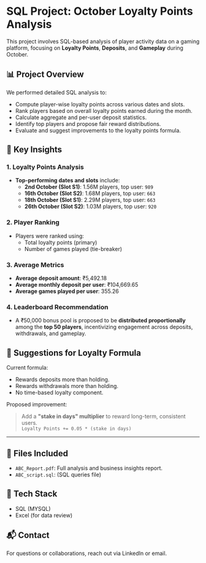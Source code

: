# SQL Project: October Loyalty Points Analysis

This project involves SQL-based analysis of player activity data on a gaming platform, focusing on **Loyalty Points**, **Deposits**, and **Gameplay** during October.

## 📊 Project Overview

We performed detailed SQL analysis to:
- Compute player-wise loyalty points across various dates and slots.
- Rank players based on overall loyalty points earned during the month.
- Calculate aggregate and per-user deposit statistics.
- Identify top players and propose fair reward distributions.
- Evaluate and suggest improvements to the loyalty points formula.

## 🧮 Key Insights

### 1. Loyalty Points Analysis
- **Top-performing dates and slots** include:
  - **2nd October (Slot S1)**: 1.56M players, top user: `989`
  - **16th October (Slot S2)**: 1.68M players, top user: `663`
  - **18th October (Slot S1)**: 2.29M players, top user: `663`
  - **26th October (Slot S2)**: 1.03M players, top user: `920`

### 2. Player Ranking
- Players were ranked using:
  - Total loyalty points (primary)
  - Number of games played (tie-breaker)

### 3. Average Metrics
- **Average deposit amount**: ₹5,492.18
- **Average monthly deposit per user**: ₹104,669.65
- **Average games played per user**: 355.26

### 4. Leaderboard Recommendation
- A ₹50,000 bonus pool is proposed to be **distributed proportionally** among the **top 50 players**, incentivizing engagement across deposits, withdrawals, and gameplay.

## 🧠 Suggestions for Loyalty Formula

Current formula:
- Rewards deposits more than holding.
- Rewards withdrawals more than holding.
- No time-based loyalty component.

Proposed improvement:
> Add a **"stake in days" multiplier** to reward long-term, consistent users.  
`Loyalty Points += 0.05 * (stake in days)`

---

## 📁 Files Included
- `ABC_Report.pdf`: Full analysis and business insights report.
- `ABC_script.sql`: (SQL queries file)

## 🔧 Tech Stack
- SQL (MYSQL)
- Excel (for data review)

## 📬 Contact
For questions or collaborations, reach out via LinkedIn or email.

